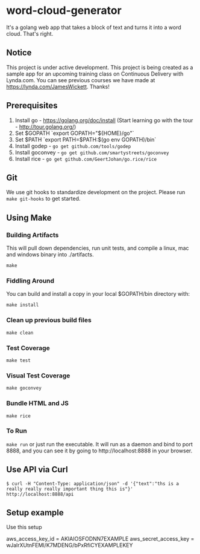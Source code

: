 # word-cloud-generator
It's a golang web app that takes a block of text and turns it into a word cloud. That's right.

## Notice
This project is under active development. This project is being created as a sample app for an upcoming training class on Continuous Delivery with Lynda.com. You can see previous courses we have made at https://lynda.com/JamesWickett. Thanks!

## Prerequisites
1. Install go - https://golang.org/doc/install (Start learning go with the tour - http://tour.golang.org/)
2. Set $GOPATH `export GOPATH="${HOME}/go"`
3. Set $PATH `export PATH=$PATH:$(go env GOPATH)/bin`
4. Install godep - `go get github.com/tools/godep`
5. Install goconvey - `go get github.com/smartystreets/goconvey`
5. Install rice - `go get github.com/GeertJohan/go.rice/rice`

## Git
We use git hooks to standardize development on the project. Please run `make git-hooks` to get started.

## Using Make

### Building Artifacts
This will pull down dependencies, run unit tests, and compile a linux, mac and windows binary into ./artifacts.

`make`

### Fiddling Around

You can build and install a copy in your local $GOPATH/bin directory with:

```
make install
```

### Clean up previous build files
```
make clean
```

### Test Coverage
```
make test
```

### Visual Test Coverage
```
make goconvey
```

### Bundle HTML and JS
```
make rice
```

### To Run
`make run` or just run the executable.  It will run as a daemon and bind to port 8888, and you can see it by going to http://localhost:8888 in your browser.

## Use API via Curl
```
$ curl -H "Content-Type: application/json" -d '{"text":"ths is a really really really important thing this is"}' http://localhost:8888/api
```

## Setup example
Use this setup

aws_access_key_id = AKIAIOSFODNN7EXAMPLE
aws_secret_access_key = wJalrXUtnFEMI/K7MDENG/bPxRfiCYEXAMPLEKEY

